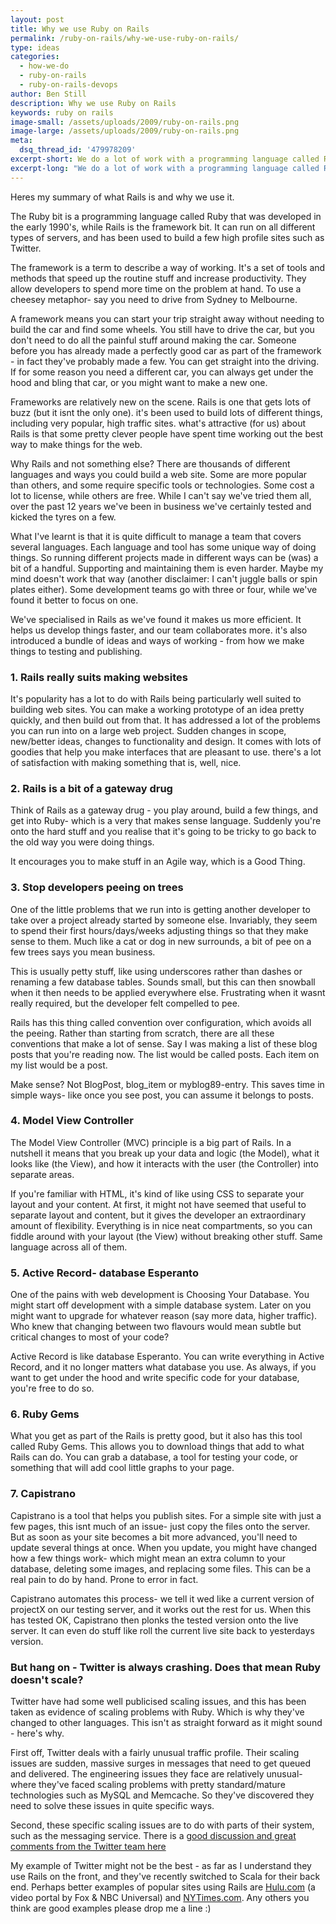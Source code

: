 ```yaml
---
layout: post
title: Why we use Ruby on Rails
permalink: /ruby-on-rails/why-we-use-ruby-on-rails/
type: ideas
categories:
  - how-we-do
  - ruby-on-rails
  - ruby-on-rails-devops
author: Ben Still
description: Why we use Ruby on Rails
keywords: ruby on rails
image-small: /assets/uploads/2009/ruby-on-rails.png
image-large: /assets/uploads/2009/ruby-on-rails.png
meta:
  dsq_thread_id: '479978209'
excerpt-short: We do a lot of work with a programming language called Ruby on Rails. This is why.
excerpt-long: "We do a lot of work with a programming language called Ruby on Rails. When I explain this, some people look at me blankly (disclosure: I get that a lot anyway...). Techie people usually start gushing about how great it is, or want a fight about how X is better. Many people have heard of it somewhere, but are unsure what it is all about."
---
```


Heres my summary of what Rails is and why we use it.

The Ruby bit is a programming language called Ruby that was developed in the early 1990's, while Rails is the framework bit. It can run on all different types of servers, and has been used to build a few high profile sites such as Twitter.

The framework is a term to describe a way of working. It's a set of tools and methods that speed up the routine stuff and increase productivity. They allow developers to spend more time on the problem at hand. To use a cheesey metaphor- say you need to drive from Sydney to Melbourne.

A framework means you can start your trip straight away without needing to build the car and find some wheels. You still have to drive the car, but you don't need to do all the painful stuff around making the car. Someone before you has already made a perfectly good car as part of the framework - in fact they've probably made a few. You can get straight into the driving. If for some reason you need a different car, you can always get under the hood and bling that car, or you might want to make a new one.

Frameworks are relatively new on the scene. Rails is one that gets lots of buzz (but it isnt the only one). it's been used to build lots of different things, including very popular, high traffic sites. what's attractive (for us) about Rails is that some pretty clever people have spent time working out the best way to make things for the web.

Why Rails and not something else? There are thousands of different languages and ways you could build a web site. Some are more popular than others, and some require specific tools or technologies. Some cost a lot to license, while others are free. While I can't say we've tried them all, over the past 12 years we've been in business we've certainly tested and kicked the tyres on a few.

What I've learnt is that it is quite difficult to manage a team that covers several languages. Each language and tool has some unique way of doing things. So running different projects made in different ways can be (was) a bit of a handful. Supporting and maintaining them is even harder. Maybe my mind doesn't work that way (another disclaimer: I can't juggle balls or spin plates either). Some development teams go with three or four, while we've found it better to focus on one.

We've specialised in Rails as we've found it makes us more efficient. It helps us develop things faster, and our team collaborates more. it's also introduced a bundle of ideas and ways of working - from how we make things to testing and publishing.

### 1. Rails **really** suits making websites

It's popularity has a lot to do with Rails being particularly well suited to building web sites. You can make a working prototype of an idea pretty quickly, and then build out from that. It has addressed a lot of the problems you can run into on a large web project. Sudden changes in scope, new/better ideas, changes to functionality and design. It comes with lots of goodies that help you make interfaces that are pleasant to use. there's a lot of satisfaction with making something that is, well, nice.

### 2. Rails is a bit of a gateway drug

Think of Rails as a gateway drug - you play around, build a few things, and get into Ruby- which is a very that makes sense language. Suddenly you're onto the hard stuff and you realise that it's going to be tricky to go back to the old way you were doing things.

It encourages you to make stuff in an Agile way, which is a Good Thing.

### 3. Stop developers peeing on trees

One of the little problems that we run into is getting another developer to take over a project already started by someone else. Invariably, they seem to spend their first hours/days/weeks adjusting things so that they make sense to them. Much like a cat or dog in new surrounds, a bit of pee on a few trees says you mean business.

This is usually petty stuff, like using underscores rather than dashes or renaming a few database tables. Sounds small, but this can then snowball when it then needs to be applied everywhere else. Frustrating when it wasnt really required, but the developer felt compelled to pee.

Rails has this thing called convention over configuration, which avoids all the peeing. Rather than starting from scratch, there are all these conventions that make a lot of sense. Say I was making a list of these blog posts that you're reading now. The list would be called posts. Each item on my list would be a post.

Make sense? Not BlogPost, blog_item or myblog89-entry. This saves time in simple ways- like once you see post, you can assume it belongs to posts.

### 4. Model View Controller

The Model View Controller (MVC) principle is a big part of Rails. In a nutshell it means that you break up your data and logic (the Model), what it looks like (the View), and how it interacts with the user (the Controller) into separate areas.

If you're familiar with HTML, it's kind of like using CSS to separate your layout and your content. At first, it might not have seemed that useful to separate layout and content, but it gives the developer an extraordinary amount of flexibility. Everything is in nice neat compartments, so you can fiddle around with your layout (the View) without breaking other stuff. Same language across all of them.

### 5. Active Record- database Esperanto

One of the pains with web development is Choosing Your Database. You might start off development with a simple database system. Later on you might want to upgrade for whatever reason (say more data, higher traffic). Who knew that changing between two flavours would mean subtle but critical changes to most of your code?

Active Record is like database Esperanto. You can write everything in Active Record, and it no longer matters what database you use. As always, if you want to get under the hood and write specific code for your database, you're free to do so.

### 6. Ruby Gems

What you get as part of the Rails is pretty good, but it also has this tool called Ruby Gems. This allows you to download things that add to what Rails can do. You can grab a database, a tool for testing your code, or something that will add cool little graphs to your page.

### 7. Capistrano

Capistrano is a tool that helps you publish sites. For a simple site with just a few pages, this isnt much of an issue- just copy the files onto the server. But as soon as your site becomes a bit more advanced, you'll need to update several things at once. When you update, you might have changed how a few things work- which might mean an extra column to your database, deleting some images, and replacing some files. This can be a real pain to do by hand. Prone to error in fact.

Capistrano automates this process- we tell it wed like a current version of projectX on our testing server, and it works out the rest for us. When this has tested OK, Capistrano then plonks the tested version onto the live server. It can even do stuff like roll the current live site back to yesterdays version.

### But hang on - Twitter is always crashing. Does that mean Ruby doesn't scale?

Twitter have had some well publicised scaling issues, and this has been taken as evidence of scaling problems with Ruby. Which is why they've changed to other languages. This isn't as straight forward as it might sound - here's why.

First off, Twitter deals with a fairly unusual traffic profile. Their scaling issues are sudden, massive surges in messages that need to get queued and delivered. The engineering issues they face are relatively unusual- where they've faced scaling problems with pretty standard/mature technologies such as MySQL and Memcache. So they've discovered they need to solve these issues in quite specific ways.

Second, these specific scaling issues are to do with parts of their system, such as the messaging service. There is a [good discussion and great comments from the Twitter team here](http://unlimitednovelty.com/2009/04/twitter-blaming-ruby-for-their-mistakes.html)

My example of Twitter might not be the best - as far as I understand they use Rails on the front, and they've recently switched to Scala for their back end. Perhaps better examples of popular sites using Rails are [Hulu.com](hulu.com) (a video portal by Fox & NBC Universal) and [NYTimes.com](nytimes.com). Any others you think are good examples please drop me a line :)
